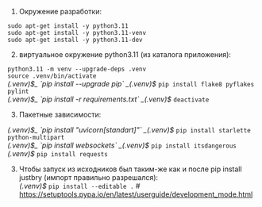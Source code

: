 1) Окружение разработки:  

`sudo apt-get install -y python3.11`  
`sudo apt-get install -y python3.11-venv`  
`sudo apt-get install -y python3.11-dev`  
<!-- `pip install flake8 pyflakes pylint pylint-venv`  # --init-hook="import pylint_venv; pylint_venv.inithook()" -->  


2) виртуальное окружение python3.11 (из каталога приложения):  
    
`python3.11 -m venv --upgrade-deps .venv`  
`source .venv/bin/activate`  
_(.venv)$_  `pip install --upgrade pip`  
_(.venv)$_  `pip install flake8 pyflakes pylint`  
_(.venv)$_  `pip install -r requirements.txt`  
_(.venv)$_  `deactivate`  
 

3) Пакетные зависимости:  

_(.venv)$_  `pip install "uvicorn[standart]"`  
_(.venv)$_  `pip install starlette python-multipart`  
_(.venv)$_  `pip install websockets`  
_(.venv)$_  `pip install itsdangerous`  
_(.venv)$_  `pip install requests`  

<!-- _(.venv)$_  `pip install brython=="3.11.3"`  # для оптимизации и замены `brython_stdlib.js` на `brython_modules.js`  -->  





3) Чтобы запуск из исходников был таким-же как и после pip install justbry (импорт правильно разрешался):  
_(.venv)$_  `pip install --editable .`  # https://setuptools.pypa.io/en/latest/userguide/development_mode.html  


